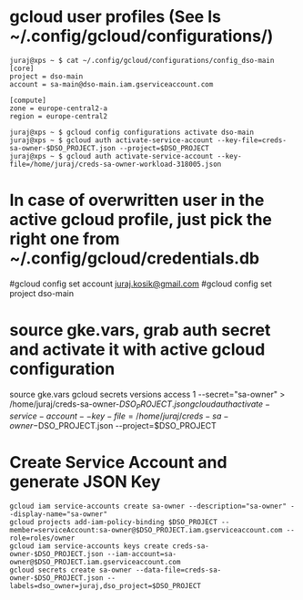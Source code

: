 # gcloud user profiles (See ls ~/.config/gcloud/configurations/)
```
juraj@xps ~ $ cat ~/.config/gcloud/configurations/config_dso-main
[core]
project = dso-main
account = sa-main@dso-main.iam.gserviceaccount.com

[compute]
zone = europe-central2-a
region = europe-central2

juraj@xps ~ $ gcloud config configurations activate dso-main
juraj@xps ~ $ gcloud auth activate-service-account --key-file=creds-sa-owner-$DSO_PROJECT.json --project=$DSO_PROJECT
juraj@xps ~ $ gcloud auth activate-service-account --key-file=/home/juraj/creds-sa-owner-workload-318005.json 

```

# In case of overwritten user in the active gcloud profile, just pick the right one from ~/.config/gcloud/credentials.db
#gcloud config set account juraj.kosik@gmail.com
#gcloud config set project dso-main

# source gke.vars, grab auth secret and activate it with active gcloud configuration
source gke.vars
gcloud secrets versions access 1 --secret="sa-owner" > /home/juraj/creds-sa-owner-$DSO_PROJECT.json
gcloud auth activate-service-account --key-file=/home/juraj/creds-sa-owner-$DSO_PROJECT.json --project=$DSO_PROJECT

# Create Service Account and generate JSON Key
```
gcloud iam service-accounts create sa-owner --description="sa-owner" --display-name="sa-owner"
gcloud projects add-iam-policy-binding $DSO_PROJECT --member=serviceAccount:sa-owner@$DSO_PROJECT.iam.gserviceaccount.com --role=roles/owner
gcloud iam service-accounts keys create creds-sa-owner-$DSO_PROJECT.json --iam-account=sa-owner@$DSO_PROJECT.iam.gserviceaccount.com
gcloud secrets create sa-owner --data-file=creds-sa-owner-$DSO_PROJECT.json --labels=dso_owner=juraj,dso_project=$DSO_PROJECT
```


